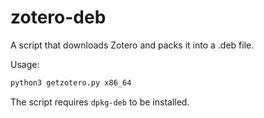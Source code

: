 # zotero-deb

A script that downloads Zotero and packs it into a .deb file.

Usage:

```bash
python3 getzotero.py x86_64
```

The script requires `dpkg-deb` to be installed.
